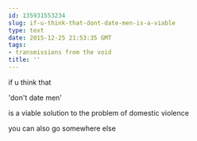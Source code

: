 ```yaml
---
id: 135931553234
slug: if-u-think-that-dont-date-men-is-a-viable
type: text
date: 2015-12-25 21:53:35 GMT
tags:
- transmissions from the void
title: ''
---
```


if u think that 

'don't date men'

is a viable solution to the problem of domestic violence

you can also go somewhere else